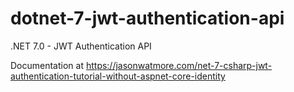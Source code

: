 # dotnet-7-jwt-authentication-api

.NET 7.0 - JWT Authentication API

Documentation at https://jasonwatmore.com/net-7-csharp-jwt-authentication-tutorial-without-aspnet-core-identity
